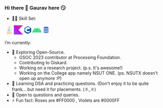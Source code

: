 ### Hi there 👋 Gaurav here 😏
<!--
**onerouskin/onerouskin** is a ✨ _special_ ✨ repository because its `README.md` (this file) appears on your GitHub profile.

Here are some ideas to get you started:
-->
- 🤹‍♂️ Skill Set:<br/>
 <img align="left" alt="Java" width="30px" src="https://raw.githubusercontent.com/github/explore/80688e429a7d4ef2fca1e82350fe8e3517d3494d/topics/java/java.png" />
 <img align="left" alt="Kotlin" width="30px" src="https://raw.githubusercontent.com/github/explore/4479d2a2c854198cb00160f8593519c14dc3b905/topics/kotlin/kotlin.png" />
 <img align="left" alt="C++" width="30px" src="https://raw.githubusercontent.com/github/explore/f3e22f0dca2be955676bc70d6214b95b13354ee8/topics/c/c.png" />
 <img align="left" alt="Android"width="30px"src="https://raw.githubusercontent.com/github/explore/8baf984947f4d9c32006bd03fa4c51ff91aadf8d/topics/android/android.png" />
 <img align="left" alt="SQL" width="30px" src="https://raw.githubusercontent.com/github/explore/80688e429a7d4ef2fca1e82350fe8e3517d3494d/topics/sql/sql.png" /><br/><br/> 
 
I’m currently:
- 🔭 Exploring Open-Source.
    - GSOC 2023 contributor at Processing Foundation. 
    - Contributing to Giskard.
    - Working on a research project. (p.s. It's awesome!)
    - Working on the College app namely NSUT ONE. (ps. NSUTX doesn't open up anymore :P)
- 🌱 Learning DSA and practicing questions. (Don't enjoy it to be quite frank... but need it for placements. (ㆆ_ㆆ)
- 💬 Open to questions and queries.
- ⚡ Fun fact: Roses are #FF0000 , Violets are #0000FF

